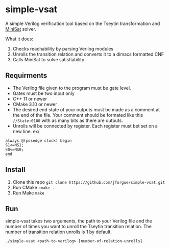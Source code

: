 # simple-vsat

A simple Verilog verification tool based on the Tseytin transformation and [MiniSat](http://minisat.se) solver.

What it does:
1. Checks reachability by parsing Verilog modules
2. Unrolls the transition relation and converts it to a dimacs formatted CNF
3. Calls MiniSat to solve satisfiability

## Requirments

- The Verilog file given to the program must be gate level.
- Gates must be two input only
- C++ 11 or newer
- CMake 3.10 or newer
- The desired end state of your outputs must be made as a comment at the end of the file. Your comment should be formated like this `//State:0100` with as many bits as there are outputs.
- Unrolls will be connected by register. Each register must bet set on a new line. ex/
```   
always @(posedge clock) begin
S1<=NS1;
S0<=NS0;
end
```

## Install

1. Clone this repo `git clone https://github.com/jforgue/simple-vsat.git`
2. Run CMake `cmake .`
3. Run Make `make`

## Run

simple-vsat takes two arguments, the path to your Verilog file and the number of times you want to unroll the Tseytin transition relation. The number of transition relation unrolls is 1 by default.

    ./simple-vsat <path-to-verilog> [number-of-relation-unrolls]
